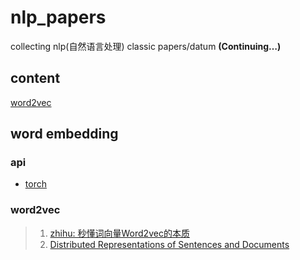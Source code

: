 # nlp_papers

collecting nlp(自然语言处理) classic papers/datum	**(Continuing…)**

## content

[word2vec](#word2vec)



## word embedding

### api

- [torch](https://pytorch.org/docs/stable/generated/torch.nn.EmbeddingBag.html#torch.nn.EmbeddingBag)

### word2vec

> 1. [zhihu: 秒懂词向量Word2vec的本质](https://zhuanlan.zhihu.com/p/26306795)
> 2. [Distributed Representations of Sentences and Documents](http://proceedings.mlr.press/v32/le14.pdf)

